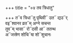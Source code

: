 +++
title = "०४ तव त्रिधातु"

+++
त᳓व त्रिधा᳓तु पृथिवी᳓ उत᳓ द्यउ᳓र्  
वइ᳓श्वानर व्रत᳓म् अग्ने सचन्त  
तुव᳓म् भासा᳓ रो᳓दसी आ᳓ ततन्थ  
अ᳓जस्रेण शोचि᳓षा शो᳓शुचानः